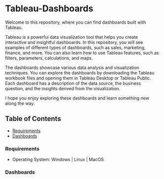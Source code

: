 # Tableau-Dashboards
Welcome to this repository, where you can find dashboards built with Tableau. 

Tableau is a powerful data visualization tool that helps you create interactive and insightful dashboards. In this repository, you will see examples of different types of dashboards, such as sales, marketing, finance, and more. You can also learn how to use Tableau features, such as filters, parameters, calculations, and maps.

The dashboards showcase various data analysis and visualization techniques. You can explore the dashboards by downloading the Tableau workbook files and opening them in Tableau Desktop or Tableau Public.  Each dashboard has a description of the data source, the business question, and the insights derived from the visualization. 

I hope you enjoy exploring these dashboards and learn something new along the way.

## Table of Contents
* [Requirements](#requirements)
* [Dashboards](#dashboards)

### Requirements
* Operating System: Windows | Linux | MacOS

### Dashboards
